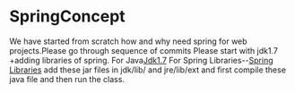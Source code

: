 # SpringConcept
We have started from scratch how and why need spring for web projects.Please go through sequence of commits
Please start with jdk1.7 +adding libraries of spring.
For Java<a href="https://www.oracle.com/java/technologies/javase/javase7-archive-downloads.html">Jdk1.7</a>
For Spring Libraries--<a href="https://static.javatpoint.com/src/sp/spcorejars.zip">Spring Libraries</a>
add these jar files in jdk/lib/ and jre/lib/ext
and first compile these java file and then run the class.